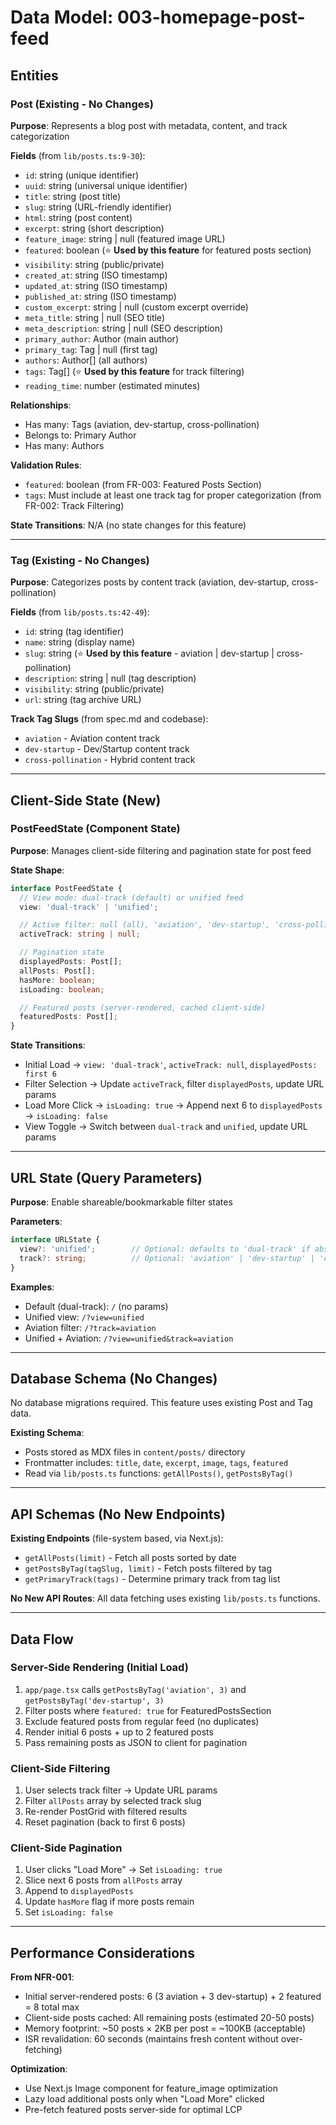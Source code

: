 # Data Model: 003-homepage-post-feed

## Entities

### Post (Existing - No Changes)

**Purpose**: Represents a blog post with metadata, content, and track categorization

**Fields** (from `lib/posts.ts:9-30`):
- `id`: string (unique identifier)
- `uuid`: string (universal unique identifier)
- `title`: string (post title)
- `slug`: string (URL-friendly identifier)
- `html`: string (post content)
- `excerpt`: string (short description)
- `feature_image`: string | null (featured image URL)
- `featured`: boolean (⭐ **Used by this feature** for featured posts section)
- `visibility`: string (public/private)
- `created_at`: string (ISO timestamp)
- `updated_at`: string (ISO timestamp)
- `published_at`: string (ISO timestamp)
- `custom_excerpt`: string | null (custom excerpt override)
- `meta_title`: string | null (SEO title)
- `meta_description`: string | null (SEO description)
- `primary_author`: Author (main author)
- `primary_tag`: Tag | null (first tag)
- `authors`: Author[] (all authors)
- `tags`: Tag[] (⭐ **Used by this feature** for track filtering)
- `reading_time`: number (estimated minutes)

**Relationships**:
- Has many: Tags (aviation, dev-startup, cross-pollination)
- Belongs to: Primary Author
- Has many: Authors

**Validation Rules**:
- `featured`: boolean (from FR-003: Featured Posts Section)
- `tags`: Must include at least one track tag for proper categorization (from FR-002: Track Filtering)

**State Transitions**: N/A (no state changes for this feature)

---

### Tag (Existing - No Changes)

**Purpose**: Categorizes posts by content track (aviation, dev-startup, cross-pollination)

**Fields** (from `lib/posts.ts:42-49`):
- `id`: string (tag identifier)
- `name`: string (display name)
- `slug`: string (⭐ **Used by this feature** - aviation | dev-startup | cross-pollination)
- `description`: string | null (tag description)
- `visibility`: string (public/private)
- `url`: string (tag archive URL)

**Track Tag Slugs** (from spec.md and codebase):
- `aviation` - Aviation content track
- `dev-startup` - Dev/Startup content track
- `cross-pollination` - Hybrid content track

---

## Client-Side State (New)

### PostFeedState (Component State)

**Purpose**: Manages client-side filtering and pagination state for post feed

**State Shape**:
```typescript
interface PostFeedState {
  // View mode: dual-track (default) or unified feed
  view: 'dual-track' | 'unified';

  // Active filter: null (all), 'aviation', 'dev-startup', 'cross-pollination'
  activeTrack: string | null;

  // Pagination state
  displayedPosts: Post[];
  allPosts: Post[];
  hasMore: boolean;
  isLoading: boolean;

  // Featured posts (server-rendered, cached client-side)
  featuredPosts: Post[];
}
```

**State Transitions**:
- Initial Load → `view: 'dual-track'`, `activeTrack: null`, `displayedPosts: first 6`
- Filter Selection → Update `activeTrack`, filter `displayedPosts`, update URL params
- Load More Click → `isLoading: true` → Append next 6 to `displayedPosts` → `isLoading: false`
- View Toggle → Switch between `dual-track` and `unified`, update URL params

---

## URL State (Query Parameters)

**Purpose**: Enable shareable/bookmarkable filter states

**Parameters**:
```typescript
interface URLState {
  view?: 'unified';        // Optional: defaults to 'dual-track' if absent
  track?: string;          // Optional: 'aviation' | 'dev-startup' | 'cross-pollination' | 'all'
}
```

**Examples**:
- Default (dual-track): `/` (no params)
- Unified view: `/?view=unified`
- Aviation filter: `/?track=aviation`
- Unified + Aviation: `/?view=unified&track=aviation`

---

## Database Schema (No Changes)

No database migrations required. This feature uses existing Post and Tag data.

**Existing Schema**:
- Posts stored as MDX files in `content/posts/` directory
- Frontmatter includes: `title`, `date`, `excerpt`, `image`, `tags`, `featured`
- Read via `lib/posts.ts` functions: `getAllPosts()`, `getPostsByTag()`

---

## API Schemas (No New Endpoints)

**Existing Endpoints** (file-system based, via Next.js):
- `getAllPosts(limit)` - Fetch all posts sorted by date
- `getPostsByTag(tagSlug, limit)` - Fetch posts filtered by tag
- `getPrimaryTrack(tags)` - Determine primary track from tag list

**No New API Routes**: All data fetching uses existing `lib/posts.ts` functions.

---

## Data Flow

### Server-Side Rendering (Initial Load)
1. `app/page.tsx` calls `getPostsByTag('aviation', 3)` and `getPostsByTag('dev-startup', 3)`
2. Filter posts where `featured: true` for FeaturedPostsSection
3. Exclude featured posts from regular feed (no duplicates)
4. Render initial 6 posts + up to 2 featured posts
5. Pass remaining posts as JSON to client for pagination

### Client-Side Filtering
1. User selects track filter → Update URL params
2. Filter `allPosts` array by selected track slug
3. Re-render PostGrid with filtered results
4. Reset pagination (back to first 6 posts)

### Client-Side Pagination
1. User clicks "Load More" → Set `isLoading: true`
2. Slice next 6 posts from `allPosts` array
3. Append to `displayedPosts`
4. Update `hasMore` flag if more posts remain
5. Set `isLoading: false`

---

## Performance Considerations

**From NFR-001**:
- Initial server-rendered posts: 6 (3 aviation + 3 dev-startup) + 2 featured = 8 total max
- Client-side posts cached: All remaining posts (estimated 20-50 posts)
- Memory footprint: ~50 posts × 2KB per post = ~100KB (acceptable)
- ISR revalidation: 60 seconds (maintains fresh content without over-fetching)

**Optimization**:
- Use Next.js Image component for feature_image optimization
- Lazy load additional posts only when "Load More" clicked
- Pre-fetch featured posts server-side for optimal LCP
